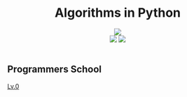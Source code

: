 <h1 align="center"> Algorithms in Python </h1>

<div align="center">
  <img src="https://img.shields.io/badge/Python-3.10.8-3776AB?style=flat-square&logo=Python&logoColor=white"/>
  <br>
  <img src="https://img.shields.io/badge/pre commit-enabled-FAB040?style=flat-square&logo=pre-commit&logoColor=white"/>
  <img src="https://img.shields.io/badge/code style-black-000000?style=flat-square&logo=black&logoColor=white"/>
</div>
<br>

<div>
  <h2> Programmers School </h2>
  <a href="https://github.com/Superb777Sugi/AlgorithmsInPython/tree/main/Lv.0">Lv.0 </a>
</div>
